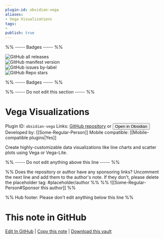 ```yaml
---
plugin-id: obsidian-vega
aliases:
- Vega Visualizations
tags: 
- 
publish: true
---
```


%% ----- Badges ----- %%

![GitHub all releases](https://img.shields.io/github/downloads/Some-Regular-Person/obsidian-vega/total?color=573E7A&logo=github&style=for-the-badge)   
![GitHub manifest version](https://img.shields.io/github/manifest-json/v/Some-Regular-Person/obsidian-vega?color=573E7A&logo=github&style=for-the-badge)   
![GitHub issues by-label](https://img.shields.io/github/issues/Some-Regular-Person/obsidian-vega/help%20wanted?color=573E7A&logo=github&style=for-the-badge)   
![GitHub Repo stars](https://img.shields.io/github/stars/Some-Regular-Person/obsidian-vega?color=573E7A&logo=github&style=for-the-badge)

%% ----- Badges ----- %%

%% ----- Do not edit this section ----- %%

# Vega Visualizations

Plugin ID: `obsidian-vega`
Links: [GitHub repository](https://github.com/Some-Regular-Person/obsidian-vega) or [<button id=HH>Open in Obsidian</button>](obsidian://show-plugin?id=obsidian-vega)
Developed by: [[Some-Regular-Person]]
Mobile compatible: [[Mobile-compatible plugins|Yes]]

Create highly-customizable data visualizations like line charts and scatter plots using Vega or Vega-Lite.

%% ----- Do not edit anything above this line ----- %% 

%% Does the repository or author have any sponsoring links? Uncomment the next line and add them to the author's note. If they don't, please delete the placeholder tag: #placeholder/author %%
%% ![[Some-Regular-Person#Sponsor this author]] %%

%% Hub footer: Please don't edit anything below this line %%

# This note in GitHub

<span class="git-footer">[Edit In GitHub](https://github.dev/obsidian-community/obsidian-hub/blob/main/02%20-%20Community%20Expansions/02.05%20All%20Community%20Expansions/Plugins/obsidian-vega.md "git-hub-edit-note") | [Copy this note](https://raw.githubusercontent.com/obsidian-community/obsidian-hub/main/02%20-%20Community%20Expansions/02.05%20All%20Community%20Expansions/Plugins/obsidian-vega.md "git-hub-copy-note") | [Download this vault](https://github.com/obsidian-community/obsidian-hub/archive/refs/heads/main.zip "git-hub-download-vault") </span>

